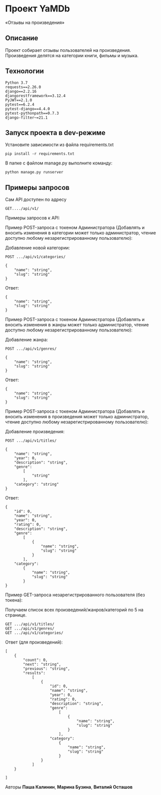 # Проект YaMDb

«Отзывы на произведения»

## Описание

Проект собирает отзывы пользователей на произведения. Произведения делятся на категории книги, фильмы и музыка.

## Технологии

    Python 3.7
    requests==2.26.0
    django==2.2.16
    djangorestframework==3.12.4
    PyJWT==2.1.0
    pytest==6.2.4
    pytest-django==4.4.0
    pytest-pythonpath==0.7.3
    django-filter~=21.1

## Запуск проекта в dev-режиме

Установите зависимости из файла requirements.txt

    pip install -r requirements.txt

В папке с файлом manage.py выполните команду:

    python manage.py runserver

## Примеры запросов


Сам API доступен по адресу

    GET..../api/v1/

Примеры запросов к API:

Пример POST-запроса с токеном Администратора (Добавлять и вносить изменения в категории может только администратор, чтение доступно любому незарегистрированному пользователю): 

Добавление новой категории:

    POST .../api/v1/categories/

    {
        "name": "string",
        "slug": "string"
    }

Ответ:
    
    {
        "name": "string",
        "slug": "string"
    }

Пример POST-запроса с токеном Администратора (Добавлять и вносить изменения в жанры может только администратор, чтение доступно любому незарегистрированному пользователю): 

Добавление жанра:

    POST .../api/v1/genres/

    {
        "name": "string",
        "slug": "string"
    }

Ответ:

    {
        "name": "string",
        "slug": "string"
    }

Пример POST-запроса с токеном Администратора (Добавлять и вносить изменения в произведения может только администратор, чтение доступно любому незарегистрированному пользователю): 

Добавление произведения:

    POST .../api/v1/titles/

    {
        "name": "string",
        "year": 0,
        "description": "string",
        "genre": 
            [
                "string"
            ],
        "category": "string"
    }

Ответ:

    {
        "id": 0,
        "name": "string",
        "year": 0,
        "rating": 0,
        "description": "string",
        "genre":
            [
                {
                    "name": "string",
                    "slug": "string"
                }
            ],
        "category":
            {
                "name": "string",
                "slug": "string"
            }
    }


Пример GET-запроса незарегистрированного пользователя (без токена):

Получаем список всех произведений/жанров/категорий по 5 на странице.

    GET .../api/v1/titles/
    GET .../api/v1/genres/
    GET .../api/v1/categories/

Ответ (для произведений):

    [
        {
            "count": 0,
            "next": "string",
            "previous": "string",
            "results":
                [
                    {
                        "id": 0,
                        "name": "string",
                        "year": 0,
                        "rating": 0,
                        "description": "string",
                        "genre":
                            [
                                {
                                    "name": "string",
                                    "slug": "string"
                                }
                            ],
                        "category":
                            {
                                "name": "string",
                                "slug": "string"
                            }
                    }
                ]
        }

    ]
    


Авторы __Паша Калинин__, __Марина Бузина__, __Виталий Осташов__
